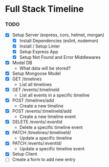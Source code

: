 # Full Stack Timeline

### TODO

* [x] Setup Server (express, cors, helmet, morgan)
  * [x] Install Dependencies (eslint, nodemon)
  * [x] Install / Setup Linter
  * [x] Setup Express App
  * [x] Setup Not Found and Error Middlewares
* [x] Model DB
  * What data will be stored?
* [x] Setup Mongoose Model
* [x] GET /timelines
  * List all timelines
* [x] GET /events/:timelineId
  * List all events in a specific timeline
* [x] POST /timelines/add
  * Create a new timeline
* [x] POST /events/:timelineId/add
  * Create a new timeline event
* [x] DELETE /events/:eventId
  * Delete a specific timeline event
* [x] PATCH /timelines/:timelineId/
  * Update a specific timeline
* [x] PATCH /events/:eventId/
  * Update a specific timeline event
* [x] Setup Client
* [ ] Create a form to add new entry